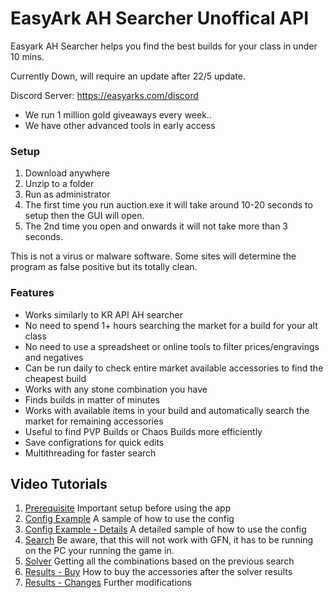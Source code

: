 # EasyArk AH Searcher Unoffical API

Easyark AH Searcher helps you find the best builds for your class in under 10 mins.

Currently Down, will require an update after 22/5 update.

Discord Server: https://easyarks.com/discord
- We run 1 million gold giveaways every week..
- We have other advanced tools in early access

### Setup
1. Download anywhere
2. Unzip to a folder
3. Run as administrator
4. The first time you run auction.exe it will take around 10-20 seconds to setup then the GUI will open.
5. The 2nd time you open and onwards it will not take more than 3 seconds.

This is not a virus or malware software. Some sites will determine the program as false positive but its totally clean.

### Features
- Works similarly to KR API AH searcher
- No need to spend 1+ hours searching the market for a build for your alt class
- No need to use a spreadsheet or online tools to filter prices/engravings and negatives
- Can be run daily to check entire market available accessories to find the cheapest build
- Works with any stone combination you have
- Finds builds in matter of minutes
- Works with available items in your build and automatically search the market for remaining accessories
- Useful to find PVP Builds or Chaos Builds more efficiently
- Save configrations for quick edits
- Multithreading for faster search

## Video Tutorials
1. [Prerequisite](<https://youtu.be/FFTXZGpGP3o>) Important setup before using the app
2. [Config Example](<https://youtu.be/afSThBpEqKg>) A sample of how to use the config
3. [Config Example - Details](<https://youtu.be/mxMGKyBBA7Q>) A detailed sample of how to use the config
4. [Search](<https://youtu.be/3sdl3oie_8A>) Be aware, that this will not work with GFN, it has to be running on the PC your running the game in.
5. [Solver](<https://www.youtube.com/watch?v=cZd-wUPpeX0>) Getting all the combinations based on the previous search
6. [Results - Buy](<https://youtu.be/S_ZPsXl9uMw>) How to buy the accessories after the solver results
7. [Results - Changes](<https://youtu.be/Qe8V-pyfwCo>) Further modifications

